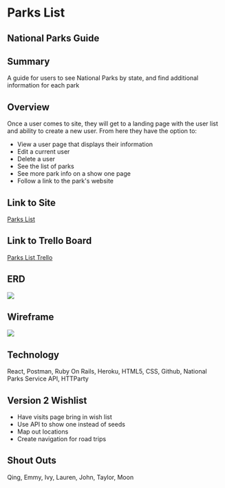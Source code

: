 # Parks List
## National Parks Guide

## Summary
A guide for users to see National Parks by state, and find additional information for each park

## Overview
Once a user comes to site, they will get to a landing page with the user list and ability to create a new user.  From here they have the option to:
* View a user page that displays their information
* Edit a current user
* Delete a user
* See the list of parks
* See more park info on a show one page
* Follow a link to the park's website


## Link to Site
[Parks List](https://parks-list.herokuapp.com/)
## Link to Trello Board
[Parks List Trello](https://trello.com/b/DALXzerp/parks-lists)

## ERD
<img src = "https://i.imgur.com/qlIHrNu.jpg">

## Wireframe
<img src = "https://i.imgur.com/jePSGJo.jpg?1">

## Technology
React, Postman, Ruby On Rails, Heroku, HTML5, CSS, Github, National Parks Service API, HTTParty

## Version 2 Wishlist
* Have visits page bring in wish list
* Use API to show one instead of seeds
* Map out locations 
* Create navigation for road trips


## Shout Outs
Qing, Emmy, Ivy, Lauren, John, Taylor, Moon
